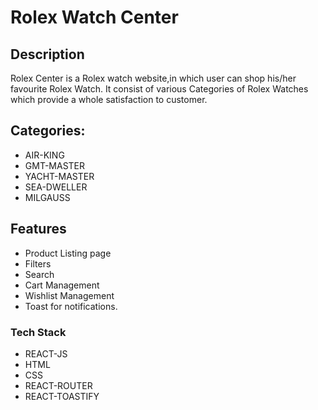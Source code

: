 # Rolex Watch Center

## Description
Rolex Center is a Rolex watch website,in which user can shop his/her favourite
Rolex Watch. It consist of various Categories of Rolex Watches which provide a whole satisfaction to customer.

## Categories:
+ AIR-KING
+ GMT-MASTER
+ YACHT-MASTER
+ SEA-DWELLER
+ MILGAUSS

## Features
+ Product Listing page
+ Filters 
+ Search
+ Cart Management
+ Wishlist Management
+ Toast for notifications.

### Tech Stack
+ REACT-JS
+ HTML
+ CSS
+ REACT-ROUTER
+ REACT-TOASTIFY
